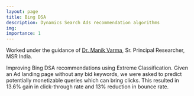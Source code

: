 ```yaml
---
layout: page
title: Bing DSA
description: Dynamics Search Ads recommendation algorithms 
img: 
importance: 1
---
```


Worked under the guidance of [Dr. Manik Varma](http://manikvarma.org/), Sr. Principal Researcher, MSR India.

Improving Bing DSA recommendations using Extreme Classification. Given an Ad landing page without any bid keywords, we were asked to predict potentially monetizable queries which can bring clicks. This resulted in 13.6% gain in click-through rate and 13% reduction in bounce rate.
